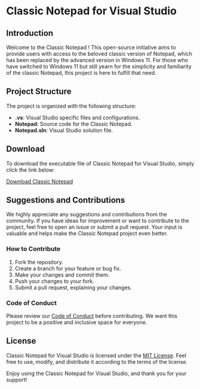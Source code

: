 # Classic Notepad for Visual Studio

## Introduction

Welcome to the Classic Notepad ! This open-source initiative aims to provide users with access to the beloved classic version of Notepad, which has been replaced by the advanced version in Windows 11. For those who have switched to Windows 11 but still yearn for the simplicity and familiarity of the classic Notepad, this project is here to fulfill that need.

## Project Structure

The project is organized with the following structure:

- **.vs**: Visual Studio specific files and configurations.
- **Notepad**: Source code for the Classic Notepad.
- **Notepad.sln**: Visual Studio solution file.

## Download

To download the executable file of Classic Notepad for Visual Studio, simply click the link below:

[Download Classic Notepad](https://github.com/itx-jd/classic-notepad/releases/download/1.0.0/Notepad.v1.0.0.exe)

## Suggestions and Contributions

We highly appreciate any suggestions and contributions from the community. If you have ideas for improvement or want to contribute to the project, feel free to open an issue or submit a pull request. Your input is valuable and helps make the Classic Notepad project even better.

### How to Contribute

1. Fork the repository.
2. Create a branch for your feature or bug fix.
3. Make your changes and commit them.
4. Push your changes to your fork.
5. Submit a pull request, explaining your changes.

### Code of Conduct

Please review our [Code of Conduct](CODE_OF_CONDUCT.md) before contributing. We want this project to be a positive and inclusive space for everyone.

## License

Classic Notepad for Visual Studio is licensed under the [MIT License](LICENSE). Feel free to use, modify, and distribute it according to the terms of the license.

Enjoy using the Classic Notepad for Visual Studio, and thank you for your support!
